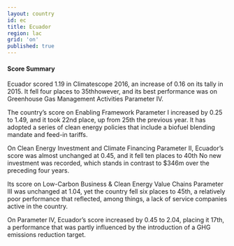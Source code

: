 ```yaml
---
layout: country
id: ec
title: Ecuador
region: lac
grid: 'on'
published: true
---
```




#### Score Summary

Ecuador scored 1.19 in Climatescope 2016, an increase of 0.16 on its tally in 2015. It fell four places to 35thhowever, and its best performance was on Greenhouse Gas Management Activities Parameter IV.

The country’s score on Enabling Framework Parameter I increased by 0.25 to 1.49, and it took 22nd place, up from 25th the previous year. It has adopted a series of clean energy policies that include a biofuel blending mandate and feed-in tariffs. 

On Clean Energy Investment and Climate Financing Parameter II, Ecuador’s score was almost unchanged at 0.45, and it fell ten places to 40th  No new investment was recorded, which stands in contrast to $346m over the preceding four years.
 
Its score on Low-Carbon Business & Clean Energy Value Chains Parameter III was unchanged at 1.04, yet the country fell six places to 45th, a relatively poor performance that reflected, among things, a lack of service companies active in the country.
 
On Parameter IV, Ecuador’s score increased by 0.45 to 2.04, placing it 17th, a performance that was partly influenced by the introduction of a GHG emissions reduction target. 


